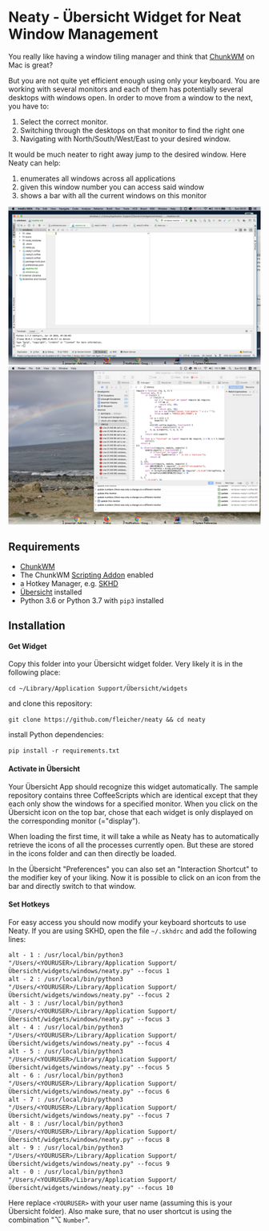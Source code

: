 Neaty - Übersicht Widget for Neat Window Management
===================================================

You really like having a window tiling manager and think that 
[ChunkWM](https://koekeishiya.github.io/chunkwm/) on Mac is great? 

But you are not quite yet efficient enough using only your keyboard.
You are working with several monitors and each of them has potentially 
several desktops with windows open. 
In order to move from a window to the next, you have to:
1. Select the correct monitor. 
2. Switching through the desktops on that monitor to find the right one
3. Navigating with North/South/West/East to your desired window. 

It would be much neater to right away jump to the desired window. 
Here Neaty can help: 

1. enumerates all windows across all applications
2. given this window number you can access said window 
3. shows a bar with all the current windows on this monitor

![Example 1](media/screenshot1.png)
![Example 2](media/screenshot2.png)

Requirements
------------
* [ChunkWM](https://koekeishiya.github.io/chunkwm/)
* The ChunkWM [Scripting Addon](https://koekeishiya.github.io/chunkwm/docs/sa.html) enabled
* a Hotkey Manager, e.g. [SKHD](https://github.com/koekeishiya/skhd)
* [Übersicht](http://tracesof.net/uebersicht/) installed
* Python 3.6 or Python 3.7 with `pip3` installed

Installation
-------------
#### Get Widget ####
Copy this folder into your Übersicht widget folder. 
Very likely it is in the following place: 

`cd ~/Library/Application Support/Übersicht/widgets`

and clone this repository: 

`git clone https://github.com/fleicher/neaty && cd neaty`

install Python dependencies: 

`pip install -r requirements.txt`


#### Activate in Übersicht ####

Your Übersicht App should recognize this widget automatically. 
The sample repository contains three CoffeeScripts which are identical except 
that they each only show the windows for a specified monitor. 
When you click on the Übersicht icon on the top bar, chose that each widget
is only displayed on the corresponding monitor (="display"). 

When loading the first time, it will take a while as Neaty has 
to automatically retrieve the icons of all the processes currently open. 
But these are stored in the icons folder and can then directly be loaded. 

In the Übersicht "Preferences" you can also set an "Interaction Shortcut" 
to the modifier key of your liking. Now it is possible to click on an icon
from the bar and directly switch to that window. 

#### Set Hotkeys ####

For easy access you should now modify your keyboard shortcuts to use Neaty. 
If you are using SKHD, open the file `~/.skhdrc` and add the following lines:

```
alt - 1 : /usr/local/bin/python3 "/Users/<YOURUSER>/Library/Application Support/Übersicht/widgets/windows/neaty.py" --focus 1
alt - 2 : /usr/local/bin/python3 "/Users/<YOURUSER>/Library/Application Support/Übersicht/widgets/windows/neaty.py" --focus 2
alt - 3 : /usr/local/bin/python3 "/Users/<YOURUSER>/Library/Application Support/Übersicht/widgets/windows/neaty.py" --focus 3
alt - 4 : /usr/local/bin/python3 "/Users/<YOURUSER>/Library/Application Support/Übersicht/widgets/windows/neaty.py" --focus 4
alt - 5 : /usr/local/bin/python3 "/Users/<YOURUSER>/Library/Application Support/Übersicht/widgets/windows/neaty.py" --focus 5
alt - 6 : /usr/local/bin/python3 "/Users/<YOURUSER>/Library/Application Support/Übersicht/widgets/windows/neaty.py" --focus 6
alt - 7 : /usr/local/bin/python3 "/Users/<YOURUSER>/Library/Application Support/Übersicht/widgets/windows/neaty.py" --focus 7
alt - 8 : /usr/local/bin/python3 "/Users/<YOURUSER>/Library/Application Support/Übersicht/widgets/windows/neaty.py" --focus 8
alt - 9 : /usr/local/bin/python3 "/Users/<YOURUSER>/Library/Application Support/Übersicht/widgets/windows/neaty.py" --focus 9
alt - 0 : /usr/local/bin/python3 "/Users/<YOURUSER>/Library/Application Support/Übersicht/widgets/windows/neaty.py" --focus 10
```

Here replace `<YOURUSER>` with your user name (assuming this is your Übersicht folder).
Also make sure, that no user shortcut is using the combination "⌥ `Number`". 